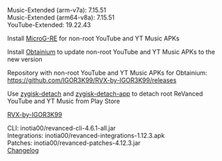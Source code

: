 Music-Extended (arm-v7a): 7.15.51  
Music-Extended (arm64-v8a): 7.15.51  
YouTube-Extended: 19.22.43  

Install [MicroG-RE](https://github.com/WSTxda/MicroG-RE/releases) for non-root YouTube and YT Music APKs  

Install [Obtainium](https://github.com/ImranR98/Obtainium/releases) to update non-root YouTube and YT Music APKs to the new version  

Repository with non-root YouTube and YT Music APKs for Obtainium: https://github.com/IGOR3K99/RVX-by-IGOR3K99/releases  

Use [zygisk-detach](https://github.com/j-hc/zygisk-detach) and [zygisk-detach-app](https://github.com/j-hc/zygisk-detach-app/releases) to detach root ReVanced YouTube and YT Music from Play Store  

[RVX-by-IGOR3K99](https://github.com/IGOR3K99/RVX-by-IGOR3K99)
  
CLI: inotia00/revanced-cli-4.6.1-all.jar  
Integrations: inotia00/revanced-integrations-1.12.3.apk  
Patches: inotia00/revanced-patches-4.12.3.jar  
[Changelog](https://github.com/inotia00/revanced-patches/releases/tag/v4.12.3)  
